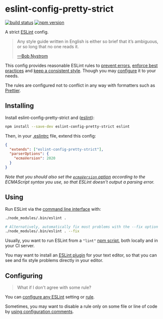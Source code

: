 # eslint-config-pretty-strict

[![build status](https://github.com/rtomrud/eslint-config-pretty-strict/workflows/ci/badge.svg)](https://github.com/rtomrud/eslint-config-pretty-strict/actions?query=branch%3Amaster+workflow%3Aci)
[![npm version](https://badgen.net/npm/v/eslint-config-pretty-strict)](https://www.npmjs.com/package/eslint-config-pretty-strict)

A strict [ESLint](https://eslint.org) config.

> Any style guide written in English is either so brief that it’s ambiguous, or so long that no one reads it.
>
> [—Bob Nystrom](http://journal.stuffwithstuff.com/2015/09/08/the-hardest-program-ive-ever-written/)

This config provides reasonable ESLint rules to [prevent errors](https://eslint.org/docs/rules/#possible-errors), [enforce best practices](https://eslint.org/docs/rules/#best-practices) and [keep a consistent style](https://eslint.org/docs/rules/#stylistic-issues). Though you may [configure](#configuring) it to your needs.

The rules are configured not to conflict in any way with formatters such as [Prettier](https://prettier.io/).

## Installing

Install eslint-config-pretty-strict and ([eslint](https://github.com/eslint/eslint)):

```bash
npm install --save-dev eslint-config-pretty-strict eslint
```

Then, in your [.eslintrc](https://eslint.org/docs/user-guide/configuring/configuration-files#configuration-file-formats) file, extend this config:

```json
{
  "extends": ["eslint-config-pretty-strict"],
  "parserOptions": {
    "ecmaVersion": 2020
  }
}
```

_Note that you should also set the [`ecmaVersion` option](https://eslint.org/docs/user-guide/configuring/language-options#specifying-parser-options) according to the ECMAScript syntax you use, so that ESLint doesn't output a parsing error._

## Using

Run ESLint via the [command line interface](https://eslint.org/docs/user-guide/command-line-interface) with:

```bash
./node_modules/.bin/eslint .

# Alternatively, automatically fix most problems with the --fix option
./node_modules/.bin/eslint . --fix
```

Usually, you want to run ESLint from a `"lint"` [npm script](https://docs.npmjs.com/cli/v8/using-npm/scripts), both locally and in your CI server.

You may want to install an [ESLint plugin](https://eslint.org/docs/user-guide/integrations#editors) for your text editor, so that you can see and fix style problems directly in your editor.

## Configuring

> What if I don't agree with some rule?

You can [configure any ESLint](https://eslint.org/docs/user-guide/configuring/) setting or [rule](https://eslint.org/docs/user-guide/configuring/rules).

Sometimes, you may want to disable a rule only on some file or line of code by [using configuration comments](https://eslint.org/docs/user-guide/configuring/rules#using-configuration-comments-1).
